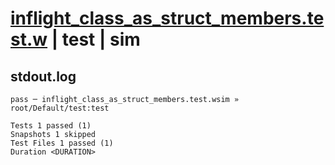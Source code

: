 # [inflight_class_as_struct_members.test.w](../../../../../tests/valid/inflight_class_as_struct_members.test.w) | test | sim

## stdout.log
```log
pass ─ inflight_class_as_struct_members.test.wsim » root/Default/test:test

Tests 1 passed (1)
Snapshots 1 skipped
Test Files 1 passed (1)
Duration <DURATION>
```

